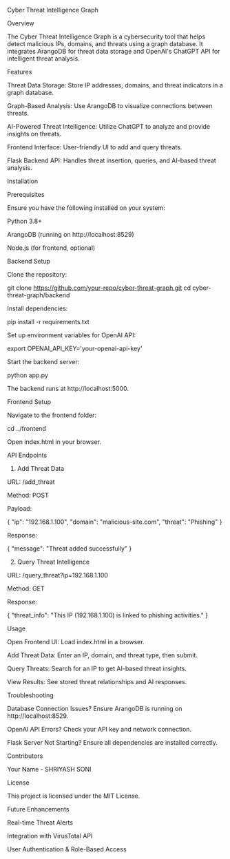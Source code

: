 Cyber Threat Intelligence Graph

Overview

The Cyber Threat Intelligence Graph is a cybersecurity tool that helps detect malicious IPs, domains, and threats using a graph database. It integrates ArangoDB for threat data storage and OpenAI's ChatGPT API for intelligent threat analysis.

Features

Threat Data Storage: Store IP addresses, domains, and threat indicators in a graph database.

Graph-Based Analysis: Use ArangoDB to visualize connections between threats.

AI-Powered Threat Intelligence: Utilize ChatGPT to analyze and provide insights on threats.

Frontend Interface: User-friendly UI to add and query threats.

Flask Backend API: Handles threat insertion, queries, and AI-based threat analysis.

Installation

Prerequisites

Ensure you have the following installed on your system:

Python 3.8+

ArangoDB (running on http://localhost:8529)

Node.js (for frontend, optional)

Backend Setup

Clone the repository:

git clone https://github.com/your-repo/cyber-threat-graph.git
cd cyber-threat-graph/backend

Install dependencies:

pip install -r requirements.txt

Set up environment variables for OpenAI API:

export OPENAI_API_KEY='your-openai-api-key'

Start the backend server:

python app.py

The backend runs at http://localhost:5000.

Frontend Setup

Navigate to the frontend folder:

cd ../frontend

Open index.html in your browser.

API Endpoints

1. Add Threat Data

URL: /add_threat

Method: POST

Payload:

{
  "ip": "192.168.1.100",
  "domain": "malicious-site.com",
  "threat": "Phishing"
}

Response:

{ "message": "Threat added successfully" }

2. Query Threat Intelligence

URL: /query_threat?ip=192.168.1.100

Method: GET

Response:

{
  "threat_info": "This IP (192.168.1.100) is linked to phishing activities."
}

Usage

Open Frontend UI: Load index.html in a browser.

Add Threat Data: Enter an IP, domain, and threat type, then submit.

Query Threats: Search for an IP to get AI-based threat insights.

View Results: See stored threat relationships and AI responses.

Troubleshooting

Database Connection Issues? Ensure ArangoDB is running on http://localhost:8529.

OpenAI API Errors? Check your API key and network connection.

Flask Server Not Starting? Ensure all dependencies are installed correctly.

Contributors

Your Name - SHRIYASH SONI

License

This project is licensed under the MIT License.

Future Enhancements

Real-time Threat Alerts

Integration with VirusTotal API

User Authentication & Role-Based Access

